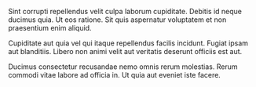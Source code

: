 Sint corrupti repellendus velit culpa laborum cupiditate. Debitis id neque ducimus quia. Ut eos ratione. Sit quis aspernatur voluptatem et non praesentium enim aliquid.
 Cupiditate aut quia vel qui itaque repellendus facilis incidunt. Fugiat ipsam aut blanditiis. Libero non animi velit aut veritatis deserunt officiis est aut.
 Ducimus consectetur recusandae nemo omnis rerum molestias. Rerum commodi vitae labore ad officia in. Ut quia aut eveniet iste facere.